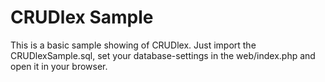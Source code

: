 CRUDlex Sample
==============

This is a basic sample showing of CRUDlex. Just import the CRUDlexSample.sql,
set your database-settings in the web/index.php and open it in your browser.
